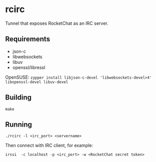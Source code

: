 # rcirc

Tunnel that exposes RocketChat as an IRC server.

## Requirements

- json-c
- libwebsockets
- libuv
- openssl/libressl

OpenSUSE: `zypper install libjson-c-devel 'libwebsockets-devel>4'
libopenssl-devel libuv-devel`

## Building

    make

## Running

    ./rcirc -l <irc_port> <servername>

Then connect with IRC client, for example:

    irssi  -c localhost -p <irc_port> -w <RocketChat secret token>


